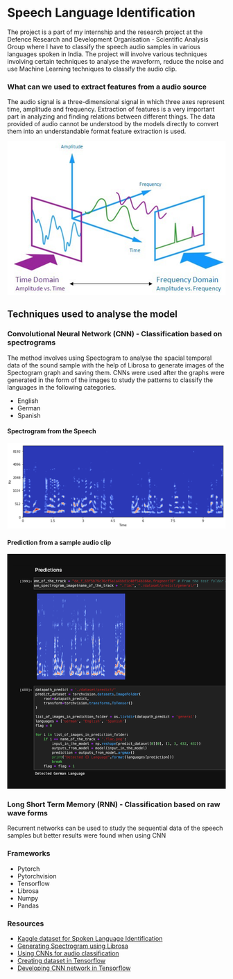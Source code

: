 # Speech Language Identification

The project is a part of my internship and the research project at the Defence Research and Development Organisation - Scientific Analysis Group where I have to classify the speech audio samples in various languages spoken in India. The project will involve various techniques involving certain techniques to analyse the waveform, reduce the noise and use Machine Learning techniques to classify the audio clip.

### What can we used to extract features from a audio source

The audio signal is a three-dimensional signal in which three axes represent time, amplitude and frequency. Extraction of features is a very important part in analyzing and finding relations between different things. The data provided of audio cannot be understood by the models directly to convert them into an understandable format feature extraction is used. 

<p align="center"><img src = "images/audio_signal.png"></p>

## Techniques used to analyse the model

### Convolutional Neural Network (CNN) - Classification based on spectrograms
The method involves using Spectogram to analyse the spacial temporal data of the sound sample with the help of Librosa to generate images of the Spectogram graph and saving them. CNNs were used after the graphs were generated in the form of the images to study the patterns to classify the languages in the following categories.
<ul>
<li> English
<li> German
<li> Spanish
</ul>

#### Spectrogram from the Speech
<p align="center"><img src = "images/spectrogram.png"></p>

#### Prediction from a sample audio clip
<p align="center"><img src = "images/cnn_prediction_output.png"></p>

### Long Short Term Memory (RNN) - Classification based on raw wave forms
Recurrent networks can be used to study the sequential data of the speech samples but better results were found when using CNN

### Frameworks
<ul>
<li> Pytorch
<li> Pytorchvision
<li> Tensorflow
<li> Librosa
<li> Numpy
<li> Pandas
</ul>

### Resources
<ul>
<li> <a href = "https://www.kaggle.com/toponowicz/spoken-language-identification/downloads/spoken-language-identification.zip/1"> Kaggle dataset for Spoken Language Identification</a>
<li> <a href = "https://librosa.github.io/librosa/generated/librosa.feature.melspectrogram.html">Generating Spectrogram using Librosa</a>
<li> <a href = "https://arxiv.org/pdf/1812.00149.pdf">Using CNNs for audio classification</a>
<li> <a href = "https://www.tensorflow.org/alpha/tutorials/load_data/images">Creating dataset in Tensorflow</a>
<li> <a href = "https://pythonprogramming.net/cnn-tensorflow-convolutional-nerual-network-machine-learning-tutorial/">Developing CNN network in Tensorflow</a>
  
  
</ul>


